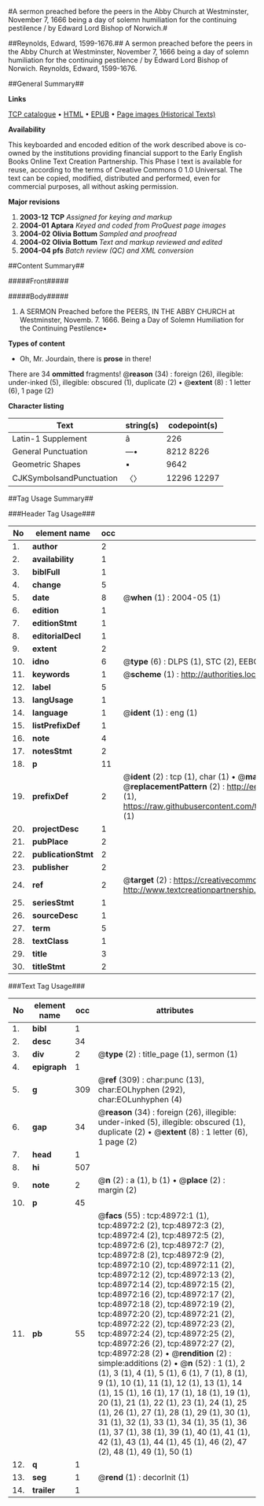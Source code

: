 #A sermon preached before the peers in the Abby Church at Westminster, November 7, 1666 being a day of solemn humiliation for the continuing pestilence / by Edward Lord Bishop of Norwich.#

##Reynolds, Edward, 1599-1676.##
A sermon preached before the peers in the Abby Church at Westminster, November 7, 1666 being a day of solemn humiliation for the continuing pestilence / by Edward Lord Bishop of Norwich.
Reynolds, Edward, 1599-1676.

##General Summary##

**Links**

[TCP catalogue](http://www.ota.ox.ac.uk/tcp/)  • 
[HTML](http://tei.it.ox.ac.uk/tcp/Texts-HTML/free/A57/A57156.html)  • 
[EPUB](http://tei.it.ox.ac.uk/tcp/Texts-EPUB/free/A57/A57156.epub) • 
[Page images (Historical Texts)](https://data.historicaltexts.jisc.ac.uk/view?pubId=eebo-11779394e&pageId=eebo-11779394e-48972-1)

**Availability**

This keyboarded and encoded edition of the
	       work described above is co-owned by the institutions
	       providing financial support to the Early English Books
	       Online Text Creation Partnership. This Phase I text is
	       available for reuse, according to the terms of Creative
	       Commons 0 1.0 Universal. The text can be copied,
	       modified, distributed and performed, even for
	       commercial purposes, all without asking permission.

**Major revisions**

1. __2003-12__ __TCP__ *Assigned for keying and markup*
1. __2004-01__ __Aptara__ *Keyed and coded from ProQuest page images*
1. __2004-02__ __Olivia Bottum__ *Sampled and proofread*
1. __2004-02__ __Olivia Bottum__ *Text and markup reviewed and edited*
1. __2004-04__ __pfs__ *Batch review (QC) and XML conversion*

##Content Summary##

#####Front#####

#####Body#####

1. A
SERMON
Preached before the
PEERS,
IN THE
ABBY CHURCH
at Westminster, Novemb. 7. 1666.
Being a Day of Solemn Humiliation
for the Continuing Pestilence▪

**Types of content**

  * Oh, Mr. Jourdain, there is **prose** in there!

There are 34 **ommitted** fragments! 
 @__reason__ (34) : foreign (26), illegible: under-inked (5), illegible: obscured (1), duplicate (2)  •  @__extent__ (8) : 1 letter (6), 1 page (2)

**Character listing**


|Text|string(s)|codepoint(s)|
|---|---|---|
|Latin-1 Supplement|â|226|
|General Punctuation|—•|8212 8226|
|Geometric Shapes|▪|9642|
|CJKSymbolsandPunctuation|〈〉|12296 12297|

##Tag Usage Summary##

###Header Tag Usage###

|No|element name|occ|attributes|
|---|---|---|---|
|1.|__author__|2||
|2.|__availability__|1||
|3.|__biblFull__|1||
|4.|__change__|5||
|5.|__date__|8| @__when__ (1) : 2004-05 (1)|
|6.|__edition__|1||
|7.|__editionStmt__|1||
|8.|__editorialDecl__|1||
|9.|__extent__|2||
|10.|__idno__|6| @__type__ (6) : DLPS (1), STC (2), EEBO-CITATION (1), OCLC (1), VID (1)|
|11.|__keywords__|1| @__scheme__ (1) : http://authorities.loc.gov/ (1)|
|12.|__label__|5||
|13.|__langUsage__|1||
|14.|__language__|1| @__ident__ (1) : eng (1)|
|15.|__listPrefixDef__|1||
|16.|__note__|4||
|17.|__notesStmt__|2||
|18.|__p__|11||
|19.|__prefixDef__|2| @__ident__ (2) : tcp (1), char (1)  •  @__matchPattern__ (2) : ([0-9\-]+):([0-9IVX]+) (1), (.+) (1)  •  @__replacementPattern__ (2) : http://eebo.chadwyck.com/downloadtiff?vid=$1&page=$2 (1), https://raw.githubusercontent.com/textcreationpartnership/Texts/master/tcpchars.xml#$1 (1)|
|20.|__projectDesc__|1||
|21.|__pubPlace__|2||
|22.|__publicationStmt__|2||
|23.|__publisher__|2||
|24.|__ref__|2| @__target__ (2) : https://creativecommons.org/publicdomain/zero/1.0/ (1), http://www.textcreationpartnership.org/docs/. (1)|
|25.|__seriesStmt__|1||
|26.|__sourceDesc__|1||
|27.|__term__|5||
|28.|__textClass__|1||
|29.|__title__|3||
|30.|__titleStmt__|2||


###Text Tag Usage###

|No|element name|occ|attributes|
|---|---|---|---|
|1.|__bibl__|1||
|2.|__desc__|34||
|3.|__div__|2| @__type__ (2) : title_page (1), sermon (1)|
|4.|__epigraph__|1||
|5.|__g__|309| @__ref__ (309) : char:punc (13), char:EOLhyphen (292), char:EOLunhyphen (4)|
|6.|__gap__|34| @__reason__ (34) : foreign (26), illegible: under-inked (5), illegible: obscured (1), duplicate (2)  •  @__extent__ (8) : 1 letter (6), 1 page (2)|
|7.|__head__|1||
|8.|__hi__|507||
|9.|__note__|2| @__n__ (2) : a (1), b (1)  •  @__place__ (2) : margin (2)|
|10.|__p__|45||
|11.|__pb__|55| @__facs__ (55) : tcp:48972:1 (1), tcp:48972:2 (2), tcp:48972:3 (2), tcp:48972:4 (2), tcp:48972:5 (2), tcp:48972:6 (2), tcp:48972:7 (2), tcp:48972:8 (2), tcp:48972:9 (2), tcp:48972:10 (2), tcp:48972:11 (2), tcp:48972:12 (2), tcp:48972:13 (2), tcp:48972:14 (2), tcp:48972:15 (2), tcp:48972:16 (2), tcp:48972:17 (2), tcp:48972:18 (2), tcp:48972:19 (2), tcp:48972:20 (2), tcp:48972:21 (2), tcp:48972:22 (2), tcp:48972:23 (2), tcp:48972:24 (2), tcp:48972:25 (2), tcp:48972:26 (2), tcp:48972:27 (2), tcp:48972:28 (2)  •  @__rendition__ (2) : simple:additions (2)  •  @__n__ (52) : 1 (1), 2 (1), 3 (1), 4 (1), 5 (1), 6 (1), 7 (1), 8 (1), 9 (1), 10 (1), 11 (1), 12 (1), 13 (1), 14 (1), 15 (1), 16 (1), 17 (1), 18 (1), 19 (1), 20 (1), 21 (1), 22 (1), 23 (1), 24 (1), 25 (1), 26 (1), 27 (1), 28 (1), 29 (1), 30 (1), 31 (1), 32 (1), 33 (1), 34 (1), 35 (1), 36 (1), 37 (1), 38 (1), 39 (1), 40 (1), 41 (1), 42 (1), 43 (1), 44 (1), 45 (1), 46 (2), 47 (2), 48 (1), 49 (1), 50 (1)|
|12.|__q__|1||
|13.|__seg__|1| @__rend__ (1) : decorInit (1)|
|14.|__trailer__|1||
